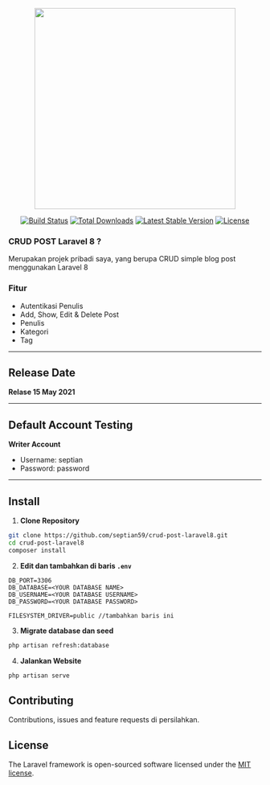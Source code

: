 <p align="center"><a href="https://laravel.com" target="_blank"><img src="https://raw.githubusercontent.com/laravel/art/master/logo-lockup/5%20SVG/2%20CMYK/1%20Full%20Color/laravel-logolockup-cmyk-red.svg" width="400"></a></p>

<p align="center">
<a href="https://travis-ci.org/laravel/framework"><img src="https://travis-ci.org/laravel/framework.svg" alt="Build Status"></a>
<a href="https://packagist.org/packages/laravel/framework"><img src="https://img.shields.io/packagist/dt/laravel/framework" alt="Total Downloads"></a>
<a href="https://packagist.org/packages/laravel/framework"><img src="https://img.shields.io/packagist/v/laravel/framework" alt="Latest Stable Version"></a>
<a href="https://packagist.org/packages/laravel/framework"><img src="https://img.shields.io/packagist/l/laravel/framework" alt="License"></a>
</p>

### CRUD POST Laravel 8 ?
Merupakan projek pribadi saya, yang berupa CRUD simple blog post menggunakan Laravel 8

### Fitur 
- Autentikasi Penulis
- Add, Show, Edit & Delete Post
- Penulis
- Kategori
- Tag

-------------

## Release Date
**Relase 15 May 2021**

-------------

## Default Account Testing
**Writer Account**
- Username: septian
- Password: password

-------------

## Install
1. **Clone Repository**
```bash
git clone https://github.com/septian59/crud-post-laravel8.git
cd crud-post-laravel8
composer install
```
2. **Edit dan tambahkan di baris ``.env``**
```
DB_PORT=3306
DB_DATABASE=<YOUR DATABASE NAME>
DB_USERNAME=<YOUR DATABASE USERNAME>
DB_PASSWORD=<YOUR DATABASE PASSWORD>

FILESYSTEM_DRIVER=public //tambahkan baris ini
```
3. **Migrate database dan seed**
```bash
php artisan refresh:database
```

4. **Jalankan Website**
``` bash
php artisan serve
```
    

## Contributing

Contributions, issues and feature requests di persilahkan.

## License

The Laravel framework is open-sourced software licensed under the [MIT license](https://opensource.org/licenses/MIT).
